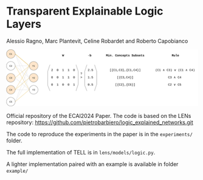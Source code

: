 # Transparent Explainable Logic Layers
Alessio Ragno, Marc Plantevit, Celine Robardet and Roberto Capobianco


![](tell.png)


Official repository of the ECAI2024 Paper. The code is based on the LENs repository:
https://github.com/pietrobarbiero/logic_explained_networks.git

The code to reproduce the experiments in the paper is in the `experiments/` folder.

The full implementation of TELL is in `lens/models/logic.py`.

A lighter implementation paired with an example is available in folder `example/`
